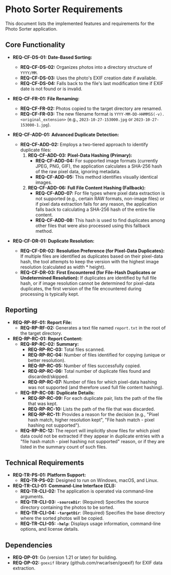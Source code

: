 # Photo Sorter Requirements

This document lists the implemented features and requirements for the Photo Sorter application.

## Core Functionality

-   **REQ-CF-DS-01:** **Date-Based Sorting:**
    -   **REQ-CF-DS-02:** Organizes photos into a directory structure of `YYYY/MM`.
    -   **REQ-CF-DS-03:** Uses the photo's EXIF creation date if available.
    -   **REQ-CF-DS-04:** Falls back to the file's last modification time if EXIF date is not found or is invalid.

-   **REQ-CF-FR-01:** **File Renaming:**
    -   **REQ-CF-FR-02:** Photos copied to the target directory are renamed.
    -   **REQ-CF-FR-03:** The new filename format is `YYYY-MM-DD-HHMMSS(-v).<original_extension>` (e.g., `2023-10-27-153000.jpg` or `2023-10-27-153000-1.jpg`).

-   **REQ-CF-ADD-01:** **Advanced Duplicate Detection:**
    -   **REQ-CF-ADD-02:** Employs a two-tiered approach to identify duplicate files:
        1.  **REQ-CF-ADD-03:** **Pixel-Data Hashing (Primary):**
            -   **REQ-CF-ADD-04:** For supported image formats (currently JPEG, PNG, GIF), the application calculates a SHA-256 hash of the raw pixel data, ignoring metadata.
            -   **REQ-CF-ADD-05:** This method identifies visually identical images.
        2.  **REQ-CF-ADD-06:** **Full File Content Hashing (Fallback):**
            -   **REQ-CF-ADD-07:** For file types where pixel data extraction is not supported (e.g., certain RAW formats, non-image files) or if pixel data extraction fails for any reason, the application falls back to calculating a SHA-256 hash of the entire file content.
            -   **REQ-CF-ADD-08:** This hash is used to find duplicates among other files that were also processed using this fallback method.

-   **REQ-CF-DR-01:** **Duplicate Resolution:**
    -   **REQ-CF-DR-02:** **Resolution Preference (for Pixel-Data Duplicates):** If multiple files are identified as duplicates based on their pixel-data hash, the tool attempts to keep the version with the highest image resolution (calculated as width * height).
    -   **REQ-CF-DR-03:** **First Encountered (for File-Hash Duplicates or Undetermined Resolution):** If duplicates are identified by full file hash, or if image resolution cannot be determined for pixel-data duplicates, the first version of the file encountered during processing is typically kept.

## Reporting

-   **REQ-RP-RF-01:** **Report File:**
    -   **REQ-RP-RF-02:** Generates a text file named `report.txt` in the root of the target directory.
-   **REQ-RP-RC-01:** **Report Content:**
    -   **REQ-RP-RC-02:** **Summary:**
        -   **REQ-RP-RC-03:** Total files scanned.
        -   **REQ-RP-RC-04:** Number of files identified for copying (unique or better resolution).
        -   **REQ-RP-RC-05:** Number of files successfully copied.
        -   **REQ-RP-RC-06:** Total number of duplicate files found and discarded/skipped.
        -   **REQ-RP-RC-07:** Number of files for which pixel-data hashing was not supported (and therefore used full file content hashing).
    -   **REQ-RP-RC-08:** **Duplicate Details:**
        -   **REQ-RP-RC-09:** For each duplicate pair, lists the path of the file that was kept.
        -   **REQ-RP-RC-10:** Lists the path of the file that was discarded.
        -   **REQ-RP-RC-11:** Provides a reason for the decision (e.g., "Pixel hash match, higher resolution kept", "File hash match - pixel hashing not supported").
    -   **REQ-RP-RC-12:** The report will implicitly show files for which pixel data could not be extracted if they appear in duplicate entries with a "file hash match - pixel hashing not supported" reason, or if they are listed in the summary count of such files.

## Technical Requirements

-   **REQ-TR-PS-01:** **Platform Support:**
    -   **REQ-TR-PS-02:** Designed to run on Windows, macOS, and Linux.
-   **REQ-TR-CLI-01:** **Command-Line Interface (CLI):**
    -   **REQ-TR-CLI-02:** The application is operated via command-line arguments.
    -   **REQ-TR-CLI-03:** **`-sourceDir`**: (Required) Specifies the source directory containing the photos to be sorted.
    -   **REQ-TR-CLI-04:** **`-targetDir`**: (Required) Specifies the base directory where the sorted photos will be copied.
    -   **REQ-TR-CLI-05:** **`-help`**: Displays usage information, command-line options, and license details.

## Dependencies
- **REQ-DP-01:** Go (version 1.21 or later) for building.
- **REQ-DP-02:** `goexif` library (github.com/rwcarlsen/goexif) for EXIF data extraction.
